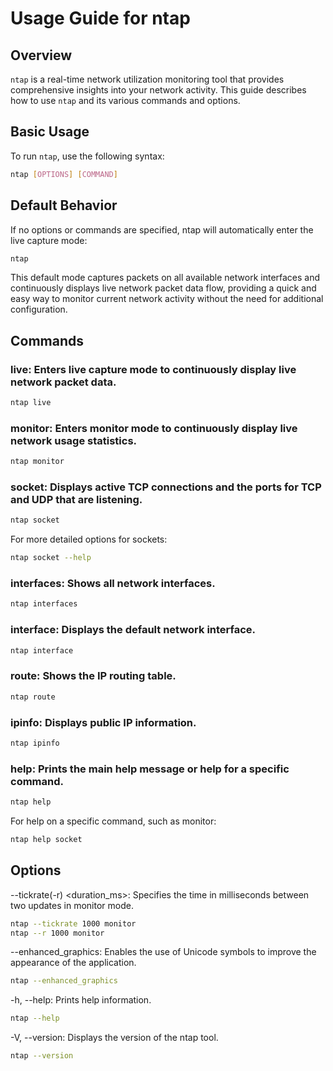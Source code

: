 # Usage Guide for ntap

## Overview
`ntap` is a real-time network utilization monitoring tool that provides comprehensive insights into your network activity.   This guide describes how to use `ntap` and its various commands and options.

## Basic Usage
To run `ntap`, use the following syntax:

```bash
ntap [OPTIONS] [COMMAND]
```

## Default Behavior
If no options or commands are specified, ntap will automatically enter the live capture mode:
```bash
ntap
```
This default mode captures packets on all available network interfaces and continuously displays live network packet data flow, providing a quick and easy way to monitor current network activity without the need for additional configuration.

## Commands

### live: Enters live capture mode to continuously display live network packet data.
```bash
ntap live
```

### monitor: Enters monitor mode to continuously display live network usage statistics.
```bash
ntap monitor
```

### socket: Displays active TCP connections and the ports for TCP and UDP that are listening.
```bash
ntap socket
```

For more detailed options for sockets:
```bash
ntap socket --help
```

### interfaces: Shows all network interfaces.
```bash
ntap interfaces
```

### interface: Displays the default network interface.
```bash
ntap interface
```

### route: Shows the IP routing table.
```bash
ntap route
```

### ipinfo: Displays public IP information.
```bash
ntap ipinfo
```

### help: Prints the main help message or help for a specific command.
```bash
ntap help
```

For help on a specific command, such as monitor:
```bash
ntap help socket
```

## Options
--tickrate(-r) <duration_ms>: Specifies the time in milliseconds between two updates in monitor mode.
```bash
ntap --tickrate 1000 monitor
ntap --r 1000 monitor
```

--enhanced_graphics: Enables the use of Unicode symbols to improve the appearance of the application.
```bash
ntap --enhanced_graphics
```

-h, --help: Prints help information.
```bash
ntap --help
```

-V, --version: Displays the version of the ntap tool.
```bash
ntap --version
```
